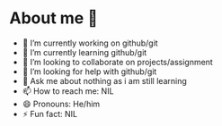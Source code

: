 # About me 👋

- 🔭 I’m currently working on github/git
- 🌱 I’m currently learning github/git  
- 👯 I’m looking to collaborate on projects/assignment
- 🤔 I’m looking for help with github/git
- 💬 Ask me about nothing as i am still learning
- 📫 How to reach me: NIL
- 😄 Pronouns: He/him
- ⚡ Fun fact: NIL

